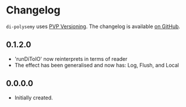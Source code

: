 # Changelog

`di-polysemy` uses [PVP Versioning][1].
The changelog is available [on GitHub][2].

## 0.1.2.0

* 'runDiToIO' now reinterprets in terms of reader
* The effect has been generalised and now has: Log, Flush, and Local

## 0.0.0.0

* Initially created.

[1]: https://pvp.haskell.org
[2]: https://github.com/nitros12/di-polysemy/releases
